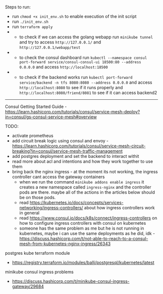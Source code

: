 Steps to run:

- run `chmod +x init_env.sh` to enable execution of the init script
- run `./init_env.sh`
- run `terraform apply`
- - to check if we can access the golang webapp run `minikube tunnel` and try to access `http://127.0.0.1/` and `http://127.0.0.1/webapp/test`
- - to check the consul dashboard run `kubectl --namespace consul port-forward service/consul-consul-ui 18500:80 --address 0.0.0.0` and access `http://localhost:18500`
- - to check if the backend works run `kubectl port-forward service/backend -n tfs 8080:8080 --address 0.0.0.0` and access `http://localhost:8080` to see if it runs properly and `http://localhost:8080/friend/8081` to see if it can access backend2

---

Consul Getting Started Guide - https://learn.hashicorp.com/tutorials/consul/service-mesh-deploy?in=consul/gs-consul-service-mesh#overview

TODO:
- activate prometheus
- add circuit break logic using consul and envoy - https://learn.hashicorp.com/tutorials/consul/service-mesh-circuit-breaking?in=consul/service-mesh-traffic-management
- add postgres deployment and set the backend to interact withit
- read more about acl and intentions and how they work together to use them
- bring back the nginx ingress - at the moment its not working, the ingress controller cant access the gateway containers
    - when we run the command `minikube addons enable ingress` it creates a new namespace called `ingress-nginx` and the controller pods are there.
    maybe all of the actions in the articles below should be on those pods.
    - read https://kubernetes.io/docs/concepts/services-networking/ingress-controllers/ about how ingress controllers work in general
    - read https://www.consul.io/docs/k8s/connect/ingress-controllers on how to configure ingress controllers with consul on kubernetes
    - someone has the same problem as me but he is not running in kubernetes, maybe i can use the same deployments as he did, idk - https://discuss.hashicorp.com/t/not-able-to-reach-to-a-consul-mesh-from-kubernetes-nginx-ingress/26343

postgres kube terraform module
- https://registry.terraform.io/modules/ballj/postgresql/kubernetes/latest

minikube consul ingress problems
- https://discuss.hashicorp.com/t/minikube-consul-ingress-gateway/29684
